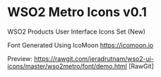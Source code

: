 # WSO2 Metro Icons v0.1

WSO2 Products User Interface Icons Set (New)

Font Generated Using IcoMoon
https://icomoon.io

Preview:
https://rawgit.com/jeradrutnam/wso2-ui-icons/master/wso2metro/font/demo.html [RawGit]
